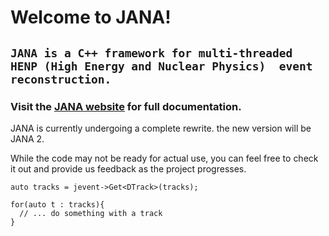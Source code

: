 # Welcome to JANA!

## `JANA is a C++ framework for multi-threaded HENP (High Energy and Nuclear Physics)  event reconstruction.`
### Visit the [JANA website](https://jeffersonlab.github.io/JANA2/) for full documentation.

JANA is currently undergoing a complete rewrite. the new version will be JANA 2.

While the code may not be ready for actual use, you can feel free to check it out and provide us feedback as the project progresses.

```
auto tracks = jevent->Get<DTrack>(tracks);

for(auto t : tracks){
  // ... do something with a track
}
```
